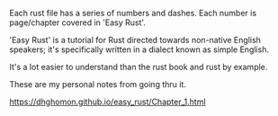 Each rust file has a series of numbers and dashes.
Each number is page/chapter covered in 'Easy Rust'.

'Easy Rust' is a tutorial for Rust directed towards 
non-native English speakers; it's specifically written
in a dialect known as simple English.

It's a lot easier to understand than the rust book and rust by example.

These are my personal notes from going thru it.

https://dhghomon.github.io/easy_rust/Chapter_1.html

